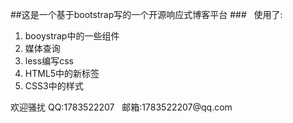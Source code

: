 ##这是一个基于bootstrap写的一个开源响应式博客平台
###&nbsp;&nbsp;&nbsp;使用了:
1. booystrap中的一些组件
2. 媒体查询
3. less编写css
4. HTML5中的新标签
5. CSS3中的样式
<p>欢迎骚扰 QQ:1783522207&nbsp;&nbsp;&nbsp;邮箱:1783522207@qq.com </p>